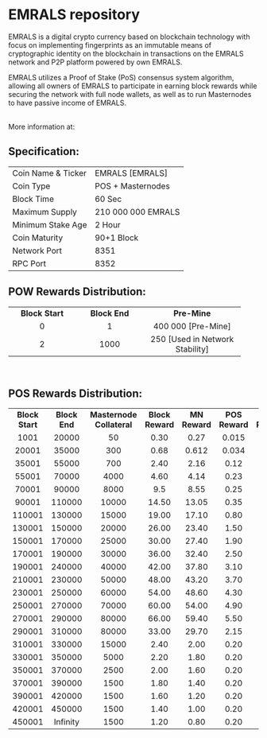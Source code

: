 <h1>EMRALS repository</h1>
<p> EMRALS is a digital crypto currency based on blockchain technology with focus on implementing fingerprints as an immutable means of cryptographic identity on the blockchain in transactions on the EMRALS network and P2P platform powered by own EMRALS.<p>
<p> EMRALS utilizes a Proof of Stake (PoS) consensus system algorithm, allowing all owners of EMRALS to participate in earning block rewards while securing the network with full node wallets, as well as to run Masternodes to have passive income of EMRALS.<p>

<br> More information at: <br>
  
  
<h2><strong>Specification:</strong></h2>
<table>
<tbody>
<tr>
<td>Coin Name & Ticker</td>
<td>EMRALS [EMRALS]</td>
</tr>
<tr>
<td>Coin Type</td>
<td>POS + Masternodes</td>
</tr>
<tr>
<td>Block Time</td>
<td>60 Sec</td>
</tr>
<tr>
<td>Maximum Supply</td>
<td>210 000 000 EMRALS</td>
</tr>
<tr>
<td>Minimum Stake Age</td>
<td>2 Hour</td>
</tr>
<tr>
<td>Coin Maturity</td>
<td>90+1 Block</td>
</tr>
<tr>
<td>Network Port</td>
<td>8351</td>
</tr>
<tr>
<td>RPC Port</td>
<td>8352</td>
</tr>
</tbody>
</table>
<h2><strong>POW Rewards Distribution:</strong></h2>
<table border="0" width="600" cellspacing="2" cellpadding="2">
<tr>
<td class="xl65" style="width: 120px; text-align: center;"><strong>Block Start</strong></td>
<td class="xl65" style="width: 120px; text-align: center;"><strong>Block End</strong></td>
<td class="xl65" style="width: 180px; text-align: center;"><strong>Pre-Mine</strong></td>
</tr>
<tr>
<td class="xl65" style="width: 120px; text-align: center;">0</td>
<td class="xl65" style="width: 120px; text-align: center;">1</td>
<td class="xl65" style="width: 180px; text-align: center;">400 000 [Pre-Mine]</td>
</tr>
<tr>
<td class="xl65" style="width: 120px; text-align: center;">2</td>
<td class="xl65" style="width: 120px; text-align: center;">1000</td>
<td class="xl65" style="width: 180px; text-align: center;">250 [Used in Network Stability]</td>
</tr>
</table>
<br>
<h2><strong>POS Rewards Distribution:</strong></h2>
<table border="0" width="600" cellspacing="2" cellpadding="2"><colgroup><col width="26" /><col width="106" /><col width="98" /><col width="126" /><col width="130" /><col width="118" /></colgroup>
<tbody>
<tr>
<td class="xl65" style="width: 120px; text-align: center;"><strong>Block Start</strong></td>
<td class="xl65" style="width: 120px; text-align: center;"><strong>Block End</strong></td>
<td class="xl65" style="width: 180px; text-align: center;"><strong>Masternode Collateral</strong></td>
<td class="xl65" style="width: 120px; text-align: center;"><strong>Block Reward</strong></td>
<td class="xl65" style="width: 120px; text-align: center;"><strong>MN Reward</strong></td>
<td class="xl66" style="width: 120px; text-align: center;"><strong>POS Reward</strong></td>
<td class="xl66" style="width: 120px; text-align: center;"><strong>DEV Reward</strong></td>
</tr>
<tr>
<td class="xl65" style="width: 120px; text-align: center;">1001</td>
<td class="xl65" style="width: 120px; text-align: center;">20000</td>
<td class="xl65" style="width: 180px; text-align: center;">50</td>
<td class="xl65" style="width: 120px; text-align: center;">0.30</td>
<td class="xl65" style="width: 120px; text-align: center;">0.27</td>
<td class="xl66" style="width: 120px; text-align: center;">0.015</td>
<td class="xl66" style="width: 120px; text-align: center;">0.015</td>
</tr>
<tr>
<td class="xl65" style="width: 120px; text-align: center;">20001</td>
<td class="xl65" style="width: 120px; text-align: center;">35000</td>
<td class="xl65" style="width: 180px; text-align: center;">300</td>
<td class="xl65" style="width: 120px; text-align: center;">0.68</td>
<td class="xl65" style="width: 120px; text-align: center;">0.612</td>
<td class="xl66" style="width: 120px; text-align: center;">0.034</td>
<td class="xl66" style="width: 120px; text-align: center;">0.034</td>
</tr>
<tr>
<td class="xl65" style="width: 120px; text-align: center;">35001</td>
<td class="xl65" style="width: 120px; text-align: center;">55000</td>
<td class="xl65" style="width: 180px; text-align: center;">700</td>
<td class="xl65" style="width: 120px; text-align: center;">2.40</td>
<td class="xl65" style="width: 120px; text-align: center;">2.16</td>
<td class="xl66" style="width: 120px; text-align: center;">0.12</td>
<td class="xl66" style="width: 120px; text-align: center;">0.12</td>
</tr>
<tr>
<td class="xl65" style="width: 120px; text-align: center;">55001</td>
<td class="xl65" style="width: 120px; text-align: center;">70000</td>
<td class="xl65" style="width: 180px; text-align: center;">4000</td>
<td class="xl65" style="width: 120px; text-align: center;">4.60</td>
<td class="xl65" style="width: 120px; text-align: center;">4.14</td>
<td class="xl66" style="width: 120px; text-align: center;">0.23</td>
<td class="xl66" style="width: 120px; text-align: center;">0.23</td>
</tr>
<tr>
<td class="xl65" style="width: 120px; text-align: center;">70001</td>
<td class="xl65" style="width: 120px; text-align: center;">90000</td>
<td class="xl65" style="width: 180px; text-align: center;">8000</td>
<td class="xl65" style="width: 120px; text-align: center;">9.5</td>
<td class="xl65" style="width: 120px; text-align: center;">8.55</td>
<td class="xl66" style="width: 120px; text-align: center;">0.25</td>
<td class="xl66" style="width: 120px; text-align: center;">0.70</td>
</tr>
<tr>
<td class="xl65" style="width: 120px; text-align: center;">90001</td>
<td class="xl65" style="width: 120px; text-align: center;">110000</td>
<td class="xl65" style="width: 180px; text-align: center;">10000</td>
<td class="xl65" style="width: 120px; text-align: center;">14.50</td>
<td class="xl65" style="width: 120px; text-align: center;">13.05</td>
<td class="xl66" style="width: 120px; text-align: center;">0.35</td>
<td class="xl66" style="width: 120px; text-align: center;">1.10</td>
</tr>
<tr>
<td class="xl65" style="width: 120px; text-align: center;">110001</td>
<td class="xl65" style="width: 120px; text-align: center;">130000</td>
<td class="xl65" style="width: 180px; text-align: center;">15000</td>
<td class="xl65" style="width: 120px; text-align: center;">19.00</td>
<td class="xl65" style="width: 120px; text-align: center;">17.10</td>
<td class="xl66" style="width: 120px; text-align: center;">0.80</td>
<td class="xl66" style="width: 120px; text-align: center;">1.10</td>
</tr>
<tr>
<td class="xl65" style="width: 120px; text-align: center;">130001</td>
<td class="xl65" style="width: 120px; text-align: center;">150000</td>
<td class="xl65" style="width: 180px; text-align: center;">20000</td>
<td class="xl65" style="width: 120px; text-align: center;">26.00</td>
<td class="xl65" style="width: 120px; text-align: center;">23.40</td>
<td class="xl66" style="width: 120px; text-align: center;">1.50</td>
<td class="xl66" style="width: 120px; text-align: center;">1.10</td>
</tr>
<tr>
<td class="xl65" style="width: 120px; text-align: center;">150001</td>
<td class="xl65" style="width: 120px; text-align: center;">170000</td>
<td class="xl65" style="width: 180px; text-align: center;">25000</td>
<td class="xl65" style="width: 120px; text-align: center;">30.00</td>
<td class="xl65" style="width: 120px; text-align: center;">27.40</td>
<td class="xl66" style="width: 120px; text-align: center;">1.90</td>
<td class="xl66" style="width: 120px; text-align: center;">1.10</td>
</tr>
<tr>
<td class="xl65" style="width: 120px; text-align: center;">170001</td>
<td class="xl65" style="width: 120px; text-align: center;">190000</td>
<td class="xl65" style="width: 180px; text-align: center;">30000</td>
<td class="xl65" style="width: 120px; text-align: center;">36.00</td>
<td class="xl65" style="width: 120px; text-align: center;">32.40</td>
<td class="xl66" style="width: 120px; text-align: center;">2.50</td>
<td class="xl66" style="width: 120px; text-align: center;">1.10</td>
</tr>
<tr>
<td class="xl65" style="width: 120px; text-align: center;">190001</td>
<td class="xl65" style="width: 120px; text-align: center;">240000</td>
<td class="xl65" style="width: 180px; text-align: center;">40000</td>
<td class="xl65" style="width: 120px; text-align: center;">42.00</td>
<td class="xl65" style="width: 120px; text-align: center;">37.80</td>
<td class="xl66" style="width: 120px; text-align: center;">3.10</td>
<td class="xl66" style="width: 120px; text-align: center;">1.10</td>
</tr>
<tr>
<td class="xl65" style="width: 120px; text-align: center;">210001</td>
<td class="xl65" style="width: 120px; text-align: center;">230000</td>
<td class="xl65" style="width: 180px; text-align: center;">50000</td>
<td class="xl65" style="width: 120px; text-align: center;">48.00</td>
<td class="xl65" style="width: 120px; text-align: center;">43.20</td>
<td class="xl66" style="width: 120px; text-align: center;">3.70</td>
<td class="xl66" style="width: 120px; text-align: center;">1.10</td>
</tr>
<tr>
<td class="xl65" style="width: 120px; text-align: center;">230001</td>
<td class="xl65" style="width: 120px; text-align: center;">250000</td>
<td class="xl65" style="width: 180px; text-align: center;">60000</td>
<td class="xl65" style="width: 120px; text-align: center;">54.00</td>
<td class="xl65" style="width: 120px; text-align: center;">48.60</td>
<td class="xl66" style="width: 120px; text-align: center;">4.30</td>
<td class="xl66" style="width: 120px; text-align: center;">1.10</td>
</tr>
<tr>
<td class="xl65" style="width: 120px; text-align: center;">250001</td>
<td class="xl65" style="width: 120px; text-align: center;">270000</td>
<td class="xl65" style="width: 180px; text-align: center;">70000</td>
<td class="xl65" style="width: 120px; text-align: center;">60.00</td>
<td class="xl65" style="width: 120px; text-align: center;">54.00</td>
<td class="xl66" style="width: 120px; text-align: center;">4.90</td>
<td class="xl66" style="width: 120px; text-align: center;">1.10</td>
</tr>
<tr>
<td class="xl65" style="width: 120px; text-align: center;">270001</td>
<td class="xl65" style="width: 120px; text-align: center;">290000</td>
<td class="xl65" style="width: 180px; text-align: center;">80000</td>
<td class="xl65" style="width: 120px; text-align: center;">66.00</td>
<td class="xl65" style="width: 120px; text-align: center;">59.40</td>
<td class="xl66" style="width: 120px; text-align: center;">5.50</td>
<td class="xl66" style="width: 120px; text-align: center;">1.10</td>
</tr>
<tr>
<td class="xl65" style="width: 120px; text-align: center;">290001</td>
<td class="xl65" style="width: 120px; text-align: center;">310000</td>
<td class="xl65" style="width: 180px; text-align: center;">80000</td>
<td class="xl65" style="width: 120px; text-align: center;">33.00</td>
<td class="xl65" style="width: 120px; text-align: center;">29.70</td>
<td class="xl66" style="width: 120px; text-align: center;">2.15</td>
<td class="xl66" style="width: 120px; text-align: center;">1.15</td>
</tr>
<tr>
<td class="xl65" style="width: 120px; text-align: center;">310001</td>
<td class="xl65" style="width: 120px; text-align: center;">330000</td>
<td class="xl65" style="width: 180px; text-align: center;">15000</td>
<td class="xl65" style="width: 120px; text-align: center;">2.40</td>
<td class="xl65" style="width: 120px; text-align: center;">2.00</td>
<td class="xl66" style="width: 120px; text-align: center;">0.20</td>
<td class="xl66" style="width: 120px; text-align: center;">0.20</td>
</tr>
<tr>
<td class="xl65" style="width: 120px; text-align: center;">330001</td>
<td class="xl65" style="width: 120px; text-align: center;">350000</td>
<td class="xl65" style="width: 180px; text-align: center;">5000</td>
<td class="xl65" style="width: 120px; text-align: center;">2.20</td>
<td class="xl65" style="width: 120px; text-align: center;">1.80</td>
<td class="xl66" style="width: 120px; text-align: center;">0.20</td>
<td class="xl66" style="width: 120px; text-align: center;">0.20</td>
</tr>
<tr>
<td class="xl65" style="width: 120px; text-align: center;">350001</td>
<td class="xl65" style="width: 120px; text-align: center;">370000</td>
<td class="xl65" style="width: 180px; text-align: center;">2500</td>
<td class="xl65" style="width: 120px; text-align: center;">2.00</td>
<td class="xl65" style="width: 120px; text-align: center;">1.60</td>
<td class="xl66" style="width: 120px; text-align: center;">0.20</td>
<td class="xl66" style="width: 120px; text-align: center;">0.20</td>
</tr>
<tr>
<td class="xl65" style="width: 120px; text-align: center;">370001</td>
<td class="xl65" style="width: 120px; text-align: center;">390000</td>
<td class="xl65" style="width: 180px; text-align: center;">1500</td>
<td class="xl65" style="width: 120px; text-align: center;">1.80</td>
<td class="xl65" style="width: 120px; text-align: center;">1.40</td>
<td class="xl66" style="width: 120px; text-align: center;">0.20</td>
<td class="xl66" style="width: 120px; text-align: center;">0.20</td>
</tr>
<tr>
<td class="xl65" style="width: 120px; text-align: center;">390001</td>
<td class="xl65" style="width: 120px; text-align: center;">420000</td>
<td class="xl65" style="width: 180px; text-align: center;">1500</td>
<td class="xl65" style="width: 120px; text-align: center;">1.60</td>
<td class="xl65" style="width: 120px; text-align: center;">1.20</td>
<td class="xl66" style="width: 120px; text-align: center;">0.20</td>
<td class="xl66" style="width: 120px; text-align: center;">0.20</td>
</tr>
<tr>
<td class="xl65" style="width: 120px; text-align: center;">420001</td>
<td class="xl65" style="width: 120px; text-align: center;">450000</td>
<td class="xl65" style="width: 180px; text-align: center;">1500</td>
<td class="xl65" style="width: 120px; text-align: center;">1.40</td>
<td class="xl65" style="width: 120px; text-align: center;">1.00</td>
<td class="xl66" style="width: 120px; text-align: center;">0.20</td>
<td class="xl66" style="width: 120px; text-align: center;">0.20</td>
</tr>
<tr>
<td class="xl65" style="width: 120px; text-align: center;">450001</td>
<td class="xl65" style="width: 120px; text-align: center;">Infinity</td>
<td class="xl65" style="width: 180px; text-align: center;">1500</td>
<td class="xl65" style="width: 120px; text-align: center;">1.20</td>
<td class="xl65" style="width: 120px; text-align: center;">0.80</td>
<td class="xl66" style="width: 120px; text-align: center;">0.20</td>
<td class="xl66" style="width: 120px; text-align: center;">0.20</td>
</tr>
</tbody>
</table>
